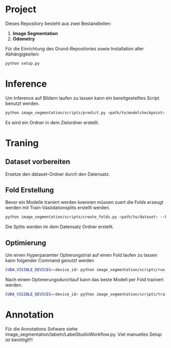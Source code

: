 # Project

Dieses Repository besteht aus zwei Bestandteilen:
1. **Image Segmentation**
2. **Odometry**

Für die Einrichtung des Grund-Repositories sowie Installation aller Abhängigkeiten:
```bash
python setup.py
```
# Inference
Um Inference auf Bildern laufen zu lassen kann ein bereitgestelltes Script benutzt werden.
```bash
python image_segmentation/scripts/predict.py <path/to/modelcheckpoint> <path/to/image/folder> --save_overlays=true
```
Es wird ein Ordner in dem Zielordner erstellt.

# Traning

## Dataset vorbereiten
Ersetze den dataset-Ordner durch den Datensatz. 

## Fold Erstellung
Bevor ein Modelle traniert werden koennen müssen zuert die Folds erzeugt werden mit Train-Vaslidationsplits erstellt werden. 
```bash
python image_segmentation/scripts/create_folds.py <path/to/dataset> --k_folds <num_folds>
```
Die Splits werden im dem Datensatz Ordner erstellt.
## Optimierung
Um einen Hyperparamter Optierungstrial auf einen Fold laufen zu lassen kann folgender Command genutzt werden
```bash
CUDA_VISIBLE_DEVICES=<device_id> python image_segmentation/scripts/run_optimization.py <path/to/specific/fold> --num_iterations <num_iteration_optimizer>
```
Nach einem Optimerungsdurchlauf kann das beste Modell per Fold trainiert werden.
```bash
CUDA_VISIBLE_DEVICES=<device_id> python image_segmentation/scripts/train_best.py <path/to/folds>
```

# Annotation 
Für die  Annotations Sofware siehe image_segmentation/labeln/LabelStudioWorkflow.py. Viel manuelles Setup ist benötigt!!!

